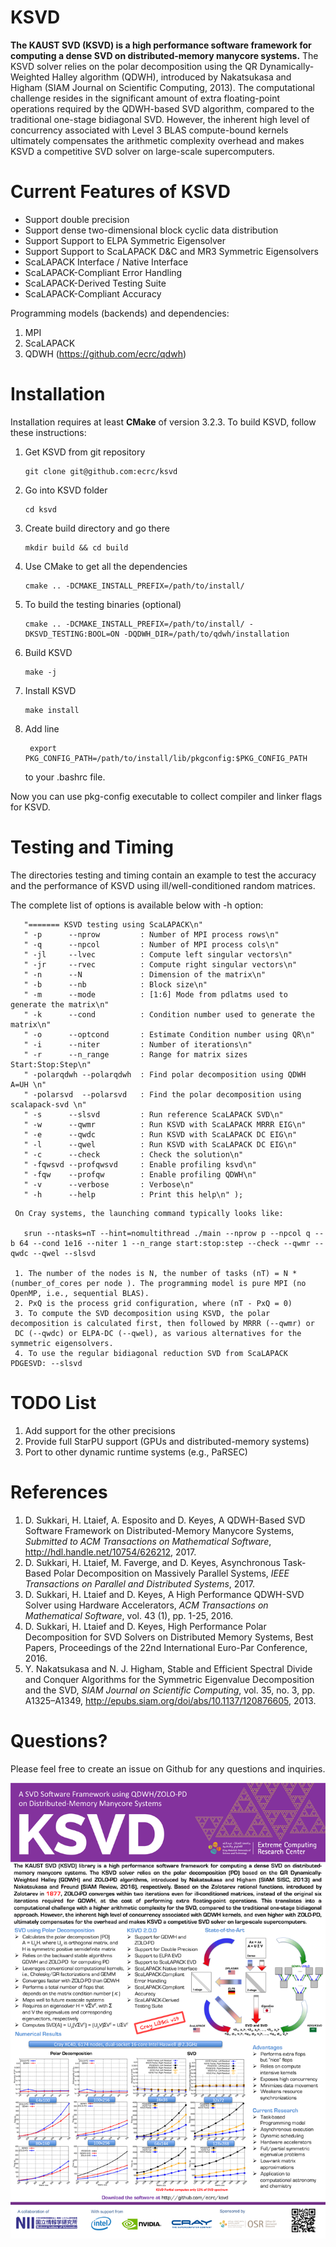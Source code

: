 KSVD
================
**The KAUST SVD (KSVD) is a high performance software framework for computing a dense SVD on distributed-memory manycore systems.** 
The KSVD solver relies on the polar decomposition using the QR Dynamically-Weighted Halley algorithm (QDWH), 
introduced by Nakatsukasa and Higham (SIAM Journal on Scientific Computing, 2013). 
The computational challenge resides in the significant amount of extra floating-point operations required by the QDWH-based SVD algorithm,
compared to the traditional one-stage bidiagonal SVD. 
However, the inherent high level of concurrency associated with Level 3 BLAS compute-bound kernels ultimately 
compensates the arithmetic complexity overhead and makes KSVD a competitive SVD solver on large-scale supercomputers.

Current Features of KSVD
===========================

- Support double precision
- Support dense two-dimensional block cyclic data distribution
- Support Support to ELPA Symmetric Eigensolver
- Support Support to ScaLAPACK D&C and MR3 Symmetric Eigensolvers
- ScaLAPACK Interface / Native Interface
- ScaLAPACK-Compliant Error Handling
- ScaLAPACK-Derived Testing Suite
- ScaLAPACK-Compliant Accuracy
 
Programming models (backends) and dependencies:
1.  MPI
2.  ScaLAPACK
3.  QDWH (https://github.com/ecrc/qdwh)


Installation
============

Installation requires at least **CMake** of version 3.2.3. To build KSVD,
follow these instructions:

1.  Get KSVD from git repository

        git clone git@github.com:ecrc/ksvd

2.  Go into KSVD folder

        cd ksvd

3.  Create build directory and go there

        mkdir build && cd build

4.  Use CMake to get all the dependencies

        cmake .. -DCMAKE_INSTALL_PREFIX=/path/to/install/

5.  To build the testing binaries (optional)

        cmake .. -DCMAKE_INSTALL_PREFIX=/path/to/install/ -DKSVD_TESTING:BOOL=ON -DQDWH_DIR=/path/to/qdwh/installation

5.  Build KSVD

        make -j

6.  Install KSVD

        make install

7. Add line

        export PKG_CONFIG_PATH=/path/to/install/lib/pkgconfig:$PKG_CONFIG_PATH

    to your .bashrc file.

Now you can use pkg-config executable to collect compiler and linker flags for
KSVD.

Testing and Timing
==================

The directories testing and timing contain an example 
to test the accuracy and the performance of KSVD using
ill/well-conditioned random matrices.

   The complete list of options is available below with -h option:
  
  ```
     "======= KSVD testing using ScaLAPACK\n"
     " -p      --nprow         : Number of MPI process rows\n"
     " -q      --npcol         : Number of MPI process cols\n"
     " -jl     --lvec          : Compute left singular vectors\n"
     " -jr     --rvec          : Compute right singular vectors\n"
     " -n      --N             : Dimension of the matrix\n"
     " -b      --nb            : Block size\n"
     " -m      --mode          : [1:6] Mode from pdlatms used to generate the matrix\n"
     " -k      --cond          : Condition number used to generate the matrix\n"
     " -o      --optcond       : Estimate Condition number using QR\n"
     " -i      --niter         : Number of iterations\n"
     " -r      --n_range       : Range for matrix sizes Start:Stop:Step\n"
     " -polarqdwh --polarqdwh  : Find polar decomposition using QDWH A=UH \n"
     " -polarsvd  --polarsvd   : Find the polar decomposition using scalapack-svd \n"
     " -s      --slsvd         : Run reference ScaLAPACK SVD\n"
     " -w      --qwmr          : Run KSVD with ScaLAPACK MRRR EIG\n"
     " -e      --qwdc          : Run KSVD with ScaLAPACK DC EIG\n"
     " -l      --qwel          : Run KSVD with ScaLAPACK DC EIG\n"
     " -c      --check         : Check the solution\n"
     " -fqwsvd --profqwsvd     : Enable profiling ksvd\n"
     " -fqw    --profqw        : Enable profiling QDWH\n"
     " -v      --verbose       : Verbose\n"
     " -h      --help          : Print this help\n" );
```
     On Cray systems, the launching command typically looks like:
    
       srun --ntasks=nT --hint=nomultithread ./main --nprow p --npcol q --b 64 --cond 1e16 --niter 1 --n_range start:stop:step --check --qwmr --qwdc --qwel --slsvd

     1. The number of the nodes is N, the number of tasks (nT) = N * (number_of_cores per node ). The programming model is pure MPI (no OpenMP, i.e., sequential BLAS).
     2. PxQ is the process grid configuration, where (nT - PxQ = 0)
     3. To compute the SVD decomposition using KSVD, the polar decomposition is calculated first, then followed by MRRR (--qwmr) or 
	 DC (--qwdc) or ELPA-DC (--qwel), as various alternatives for the symmetric eigensolvers.
     4. To use the regular bidiagonal reduction SVD from ScaLAPACK PDGESVD: --slsvd


TODO List
=========

1.  Add support for the other precisions 
2.  Provide full StarPU support (GPUs and distributed-memory systems)
3.  Port to other dynamic runtime systems (e.g., PaRSEC)


References
==========
1. D. Sukkari, H. Ltaief, A. Esposito and D. Keyes, A QDWH-Based SVD Software Framework on
Distributed-Memory Manycore Systems, *Submitted to ACM Transactions on Mathematical Software*, 
http://hdl.handle.net/10754/626212, 2017.
2. D. Sukkari, H. Ltaief, M. Faverge, and D. Keyes, Asynchronous Task-Based Polar
Decomposition on Massively Parallel Systems, *IEEE Transactions on Parallel and 
Distributed Systems*, 2017.
3. D. Sukkari, H. Ltaief and D. Keyes, A High Performance QDWH-SVD Solver using
Hardware Accelerators, *ACM Transactions on Mathematical Software*, vol. 43 (1), pp. 1-25, 2016.
4. D. Sukkari, H. Ltaief and D. Keyes, High Performance Polar Decomposition for SVD
Solvers on Distributed Memory Systems, Best Papers, Proceedings of the 22nd International Euro-Par Conference, 2016.
5. Y. Nakatsukasa and N. J. Higham, Stable and Efficient Spectral Divide and Conquer 
Algorithms for the Symmetric Eigenvalue Decomposition and the SVD, *SIAM Journal on Scientific Computing*,
vol. 35, no. 3, pp. A1325–A1349, http://epubs.siam.org/doi/abs/10.1137/120876605, 2013.


Questions?
==========
Please feel free to create an issue on Github for any questions and inquiries.


![Handout](docs/KSVD.png)

